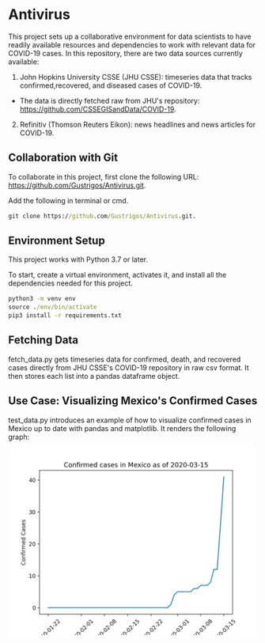 # Antivirus

This project sets up a collaborative environment for data scientists to have readily available resources and dependencies to work with relevant data for COVID-19 cases. In this repository, there are two data sources currently available:

1) John Hopkins University CSSE (JHU CSSE): timeseries data that tracks confirmed,recovered, and diseased cases of COVID-19.
- The data is directly fetched raw from JHU's repository: https://github.com/CSSEGISandData/COVID-19.
2) Refinitiv (Thomson Reuters Eikon): news headlines and news articles for COVID-19.

## Collaboration with Git
To collaborate in this project, first clone the following URL: https://github.com/Gustrigos/Antivirus.git.

Add the following in terminal or cmd. 
```cmd
git clone https://github.com/Gustrigos/Antivirus.git.
```

## Environment Setup
This project works with Python 3.7 or later.

To start, create a virtual environment, activates it, and install all the dependencies needed for this project. 

```cmd
python3 -m venv env
source ./env/bin/activate
pip3 install -r requirements.txt
```

## Fetching Data 
fetch_data.py gets timeseries data for confirmed, death, and recovered cases directly from JHU CSSE's COVID-19 repository in raw csv format. It then stores each list into a pandas dataframe object. 

## Use Case: Visualizing Mexico's Confirmed Cases
test_data.py introduces an example of how to visualize confirmed cases in Mexico up to date with pandas and matplotlib. It renders the following graph:

![alt text](https://raw.githubusercontent.com/Gustrigos/Antivirus/master/confirmed_mexico.png)

